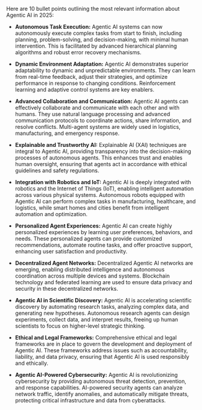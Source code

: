 Here are 10 bullet points outlining the most relevant information about Agentic AI in 2025:

*   **Autonomous Task Execution:** Agentic AI systems can now autonomously execute complex tasks from start to finish, including planning, problem-solving, and decision-making, with minimal human intervention. This is facilitated by advanced hierarchical planning algorithms and robust error recovery mechanisms.

*   **Dynamic Environment Adaptation:** Agentic AI demonstrates superior adaptability to dynamic and unpredictable environments. They can learn from real-time feedback, adjust their strategies, and optimize performance in response to changing conditions. Reinforcement learning and adaptive control systems are key enablers.

*   **Advanced Collaboration and Communication:** Agentic AI agents can effectively collaborate and communicate with each other and with humans. They use natural language processing and advanced communication protocols to coordinate actions, share information, and resolve conflicts. Multi-agent systems are widely used in logistics, manufacturing, and emergency response.

*   **Explainable and Trustworthy AI:** Explainable AI (XAI) techniques are integral to Agentic AI, providing transparency into the decision-making processes of autonomous agents. This enhances trust and enables human oversight, ensuring that agents act in accordance with ethical guidelines and safety regulations.

*   **Integration with Robotics and IoT:** Agentic AI is deeply integrated with robotics and the Internet of Things (IoT), enabling intelligent automation across various physical systems. Autonomous robots equipped with Agentic AI can perform complex tasks in manufacturing, healthcare, and logistics, while smart homes and cities benefit from intelligent automation and optimization.

*   **Personalized Agent Experiences:** Agentic AI can create highly personalized experiences by learning user preferences, behaviors, and needs. These personalized agents can provide customized recommendations, automate routine tasks, and offer proactive support, enhancing user satisfaction and productivity.

*   **Decentralized Agent Networks:** Decentralized Agentic AI networks are emerging, enabling distributed intelligence and autonomous coordination across multiple devices and systems. Blockchain technology and federated learning are used to ensure data privacy and security in these decentralized networks.

*   **Agentic AI in Scientific Discovery:** Agentic AI is accelerating scientific discovery by automating research tasks, analyzing complex data, and generating new hypotheses. Autonomous research agents can design experiments, collect data, and interpret results, freeing up human scientists to focus on higher-level strategic thinking.

*   **Ethical and Legal Frameworks:** Comprehensive ethical and legal frameworks are in place to govern the development and deployment of Agentic AI. These frameworks address issues such as accountability, liability, and data privacy, ensuring that Agentic AI is used responsibly and ethically.

*   **Agentic AI-Powered Cybersecurity:** Agentic AI is revolutionizing cybersecurity by providing autonomous threat detection, prevention, and response capabilities. AI-powered security agents can analyze network traffic, identify anomalies, and automatically mitigate threats, protecting critical infrastructure and data from cyberattacks.